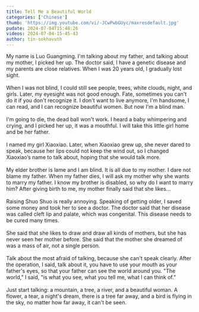 ```yaml
---
title: Tell Me a Beautiful World
categories: ['Chinese']
thumb: 'https://img.youtube.com/vi/-JCwPwbGUyc/maxresdefault.jpg'
pudate: 2024-07-04T15:48:26
videos: 2024-07-04-15-45-43
author: tin-sokhavuth
---
```

My name is Luo Guangming. I'm talking about my father, and talking about my mother, I picked her up.
The doctor said, I have a genetic disease and my parents are close relatives. When I was 20 years old, I gradually lost sight.
<br/><br/>
When I was not blind, I could still see people, trees, white clouds, night, and girls. Later, my eyesight was not good enough. Fate, sometimes you can't do it if you don't recognize it. I don't want to live anymore, I'm handsome, I can read, and I can recognize beautiful women. But now I'm a blind man.
<br/><br/>
I'm going to die, the dead ball won't work. I heard a baby whimpering and crying, and I picked her up, it was a mouthful. I will take this little girl home and be her father.
<br/><br/>
I named my girl Xiaoxiao. Later, when Xiaoxiao grew up, she never dared to speak, because her lips could not keep the wind out, so I changed Xiaoxiao’s name to talk about, hoping that she would talk more.
<br/><br/>
My elder brother is lame and I am blind. It is all due to my mother. I dare not blame my father. When my father dies, I will ask my mother why she wants to marry my father. I know my brother is disabled, so why do I want to marry him? After giving birth to me, my mother finally said that she likes...
<br/><br/>
Raising Shuo Shuo is really annoying. Speaking of getting older, I saved some money and took her to see a doctor. The doctor said that her disease was called cleft lip and palate, which was congenital. This disease needs to be cured many times.
<br/><br/>
She said that she likes to draw and draw all kinds of mothers, but she has never seen her mother before. She said that the mother she dreamed of was a mass of air, not a single person.
<br/><br/>
Talk about the most afraid of talking, because she can't speak clearly. After the operation, I said, talk about it, you have to use your mouth as your father's eyes, so that your father can see the world around you. "The world," I said, "is what you see, what you tell me, what I can think of."
<br/><br/>
Just start talking: a mountain, a tree, a river, and a beautiful woman. A flower, a tear, a night's dream, there is a tree far away, and a bird is flying in the sky, no matter how far away, it can't be seen.